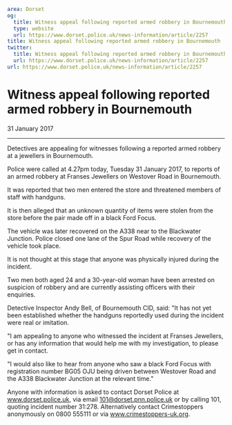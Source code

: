 ```yaml
area: Dorset
og:
  title: Witness appeal following reported armed robbery in Bournemouth
  type: website
  url: https://www.dorset.police.uk/news-information/article/2257
title: Witness appeal following reported armed robbery in Bournemouth |
twitter:
  title: Witness appeal following reported armed robbery in Bournemouth
  url: https://www.dorset.police.uk/news-information/article/2257
url: https://www.dorset.police.uk/news-information/article/2257
```

# Witness appeal following reported armed robbery in Bournemouth

31 January 2017

* * *

Detectives are appealing for witnesses following a reported armed robbery at a jewellers in Bournemouth.

Police were called at 4.27pm today, Tuesday 31 January 2017, to reports of an armed robbery at Franses Jewellers on Westover Road in Bournemouth.

It was reported that two men entered the store and threatened members of staff with handguns.

It is then alleged that an unknown quantity of items were stolen from the store before the pair made off in a black Ford Focus.

The vehicle was later recovered on the A338 near to the Blackwater Junction. Police closed one lane of the Spur Road while recovery of the vehicle took place.

It is not thought at this stage that anyone was physically injured during the incident.

Two men both aged 24 and a 30-year-old woman have been arrested on suspicion of robbery and are currently assisting officers with their enquiries.

Detective Inspector Andy Bell, of Bournemouth CID, said: "It has not yet been established whether the handguns reportedly used during the incident were real or imitation.

"I am appealing to anyone who witnessed the incident at Franses Jewellers, or has any information that would help me with my investigation, to please get in contact.

"I would also like to hear from anyone who saw a black Ford Focus with registration number BG05 OJU being driven between Westover Road and the A338 Blackwater Junction at the relevant time."

Anyone with information is asked to contact Dorset Police at www.dorset.police.uk, via email 101@dorset.pnn.police.uk or by calling 101, quoting incident number 31:278. Alternatively contact Crimestoppers anonymously on 0800 555111 or via www.crimestoppers-uk.org.
